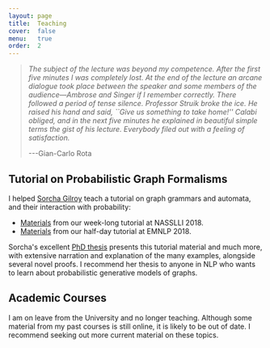 ```yaml
---
layout: page
title:  Teaching
cover:  false
menu:   true
order:  2
---
```


> _The subject of the lecture was beyond my competence. After the 
> first five minutes I was completely lost. At the end of the lecture an arcane 
> dialogue took place between the speaker and some members of the audience&mdash;Ambrose 
> and Singer if I remember correctly. There followed a period of tense silence. 
> Professor Struik broke the ice. He raised his hand and said, ``Give us something 
> to take home!'' Calabi obliged, and in the next five minutes he explained in 
> beautiful simple terms the gist of his lecture. Everybody filed out with a 
> feeling of satisfaction._
>
> ---Gian-Carlo Rota

## Tutorial on Probabilistic Graph Formalisms

I helped [Sorcha Gilroy](https://uk.linkedin.com/in/sorcha-gilroy-a6105693) 
teach a tutorial on graph grammars and automata,
and their interaction with probability:

* [Materials](https://drive.google.com/drive/folders/1wmncLdRsY27Av1oNzk7Jaa9xWhxGTPrQ) from our week-long tutorial at NASSLLI 2018.
* [Materials](https://drive.google.com/drive/folders/1fgqcGZkr_9Bhnla649yR6wSPps8Tu6ND) from our half-day tutorial at EMNLP 2018.

Sorcha's excellent [PhD thesis](https://era.ed.ac.uk/handle/1842/35606)
presents this tutorial material and much more, with extensive narration and 
explanation of the many examples, alongside several novel proofs. I recommend her thesis
to anyone in NLP who wants to learn about probabilistic generative 
models of graphs.

## Academic Courses

I am on leave from the University and no longer teaching. 
Although some material from my past courses is still online,
it is likely to be out of date. I recommend seeking out more
current material on these topics.

